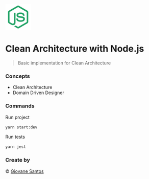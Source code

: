 <img src="./node.png" width="80" height="80" alt="logo">

# Clean Architecture with Node.js

> Basic implementation for Clean Architecture

### Concepts

- Clean Architecture
- Domain Driven Designer

### Commands

Run project
```bash
yarn start:dev
```

Run tests
```bash
yarn jest
```

### Create by
© [Giovane Santos](https://giovanesantossilva.github.io/)

